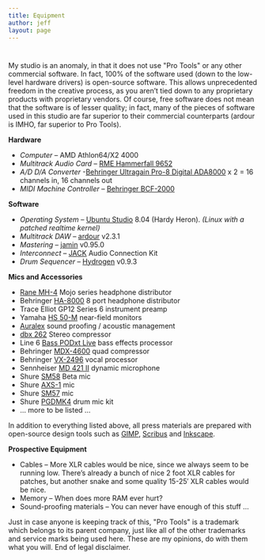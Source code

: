```yaml
---
title: Equipment
author: jeff
layout: page
---
```

# 

My studio is an anomaly, in that it does not use "Pro Tools" or any other commercial software. In fact, 100% of the software used (down to the low-level hardware drivers) is open-source software. This allows unprecedented freedom in the creative process, as you aren’t tied down to any proprietary products with proprietary vendors. Of course, free software does not mean that the software is of lesser quality; in fact, many of the pieces of software used in this studio are far superior to their commercial counterparts (ardour is IMHO, far superior to Pro Tools).

**Hardware** 
*   *Computer* – AMD Athlon64/X2 4000 
*   *Multitrack Audio Card* – [RME Hammerfall 9652][1]
*   *A/D D/A Converter* -[Behringer Ultragain Pro-8 Digital ADA8000][2] x 2 = 16 channels in, 16 channels out
*   *MIDI Machine Controller* – [Behringer BCF-2000][3]

 [1]: http://www.rme-audio.de/english/hammer/d9652.htm
 [2]: http://www.behringer.com/ADA8000/
 [3]: http://www.behringer.com/BCF2000/index.cfm




**Software** 
*   *Operating System* – [Ubuntu Studio][4] 8.04 (Hardy Heron). *(Linux with a patched realtime kernel)*
*   *Multitrack DAW* – [ardour][5] v2.3.1
*   *Mastering* – [jamin][6] v0.95.0
*   *Interconnect* – [JACK][7] Audio Connection Kit
*   *Drum Sequencer* – [Hydrogen][8] v0.9.3

 [4]: http://ubuntustudio.org
 [5]: http://ardour.org/
 [6]: http://jamin.sf.net
 [7]: http://jackit.sf.net/
 [8]: http://hydrogen.sf.net/




**Mics and Accessories** 
*   [Rane MH-4][9] Mojo series headphone distributor
*   Behringer [HA-8000][10] 8 port headphone distributor 
*   Trace Elliot GP12 Series 6 instrument preamp
*   Yamaha [HS 50-M][11] near-field monitors
*   [Auralex][12] sound proofing / acoustic management
*   [dbx 262][13] Stereo compressor
*   Line 6 [Bass PODxt Live][14] bass effects processor
*   Behringer [MDX-4600][15] quad compressor
*   Behringer [VX-2496][16] vocal processor
*   Sennheiser [MD 421 II][17] dynamic microphone
*   Shure [SM58][18] Beta mic
*   Shure [AXS-1][19] mic
*   Shure [SM57][20] mic
*   Shure [PGDMK4][21] drum mic kit
*   … more to be listed … 

 [9]: http://www.fullcompass.com/ImageFromDB.aspx?srctbl=doc&imgid=558
 [10]: http://www.behringer.com/HA8000/index.cfm?lang=ENG
 [11]: http://www.yamaha.com/yamahavgn/CDA/ContentDetail/ModelSeriesDetail/0,,CNTID%253D49338%2526CTID%253D560744,00.html
 [12]: http://www.auralex.com/
 [13]: http://www.starlight-online.com/audio/dbx/262.htm
 [14]: http://www.line6.com/basspodxtlive
 [15]: http://www.behringer.com/MDX4600/index.cfm?lang=ENG
 [16]: http://www.behringer.com/VX2496/index.cfm?lang=ENG
 [17]: http://www.sennheiserusa.com/newsite/productdetail.asp?transid=000984
 [18]: http://www.shure.com/pdf/specsheets/spec_wiredmics/sm58.pdf
 [19]: http://www.shure.com/pdf/userguides/guides_wiredmics/axs_mics.pdf
 [20]: http://www.shure.com/pdf/specsheets/spec_wiredmics/sm57.pdf
 [21]: http://www.shure.com/ProAudio/Products/WiredMicrophones/us_pro_PGDMK4-XLR_content

In addition to everything listed above, all press materials are prepared with open-source design tools such as [GIMP][22], [Scribus][23] and [Inkscape][24].

 [22]: http://gimp.org/
 [23]: http://www.scribus.org.uk/
 [24]: http://inkscape.org/

**Prospective Equipment** 
*   Cables – More XLR cables would be nice, since we always seem to be running low. There’s already a bunch of nice 2 foot XLR cables for patches, but another snake and some quality 15-25′ XLR cables would be nice.
*   Memory – When does more RAM ever hurt?
*   Sound-proofing materials – You can never have enough of this stuff … 

Just in case anyone is keeping track of this, "Pro Tools" is a trademark which belongs to its parent company, just like all of the other trademarks and service marks being used here. These are my opinions, do with them what you will. End of legal disclaimer.